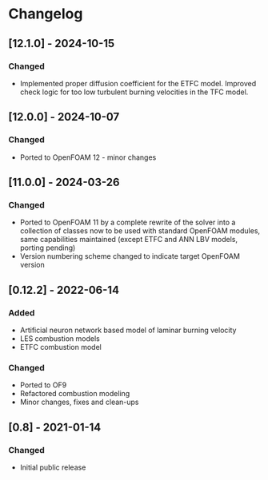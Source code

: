 # Changelog

## [12.1.0] - 2024-10-15
### Changed
- Implemented proper diffusion coefficient for the ETFC model. Improved check logic for too low turbulent burning velocities in the TFC model.

## [12.0.0] - 2024-10-07
### Changed
- Ported to OpenFOAM 12 - minor changes

## [11.0.0] - 2024-03-26
### Changed
- Ported to OpenFOAM 11 by a complete rewrite of the solver into a collection of classes now to be used with standard OpenFOAM modules, same capabilities maintained (except ETFC and ANN LBV models, porting pending)
- Version numbering scheme changed to indicate target OpenFOAM version

## [0.12.2] - 2022-06-14
### Added
- Artificial neuron network based model of laminar burning velocity
- LES combustion models
- ETFC combustion model
### Changed
- Ported to OF9
- Refactored combustion modeling
- Minor changes, fixes and clean-ups

## [0.8] - 2021-01-14
### Changed
- Initial public release
